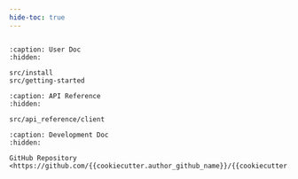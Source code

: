 ```yaml
---
hide-toc: true
---
```


```{include} ../README.md
```

```{toctree}
:caption: User Doc
:hidden:

src/install
src/getting-started
```

```{toctree}
:caption: API Reference
:hidden:

src/api_reference/client
```

```{toctree}
:caption: Development Doc
:hidden:

GitHub Repository <https://github.com/{{cookiecutter.author_github_name}}/{{cookiecutter.project_name}}>
```